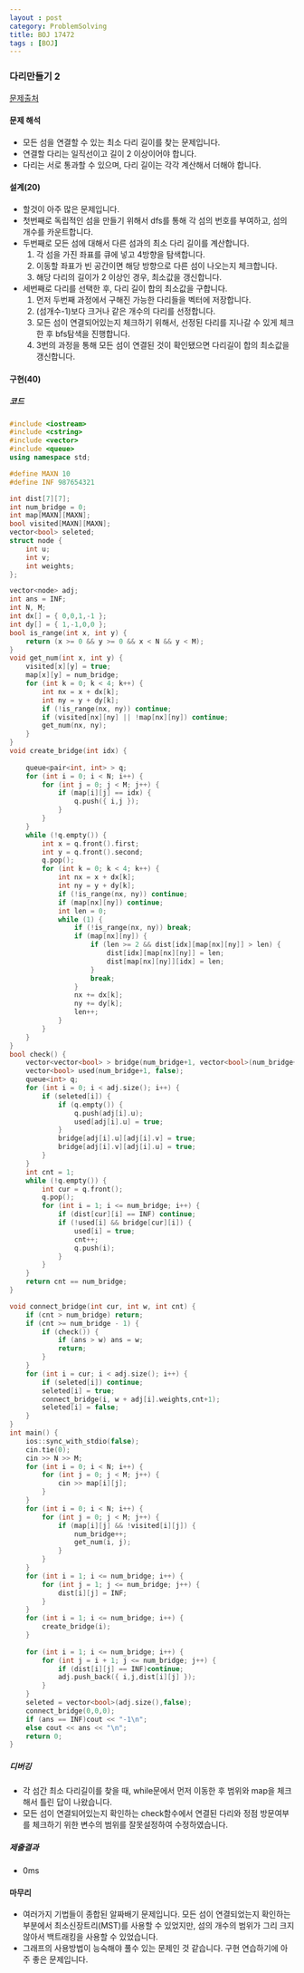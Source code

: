 ```yaml
---
layout : post
category: ProblemSolving
title: BOJ 17472
tags : [BOJ]
---
```

### 다리만들기 2

[문제출처](https://www.acmicpc.net/problem/17472)

#### 문제 해석

- 모든 섬을 연결할 수 있는 최소 다리 길이를 찾는 문제입니다.
- 연결할 다리는 일직선이고 길이 2 이상이어야 합니다.
- 다리는 서로 통과할 수 있으며, 다리 길이는 각각 계산해서 더해야 합니다.

#### 설계(20)

- 할것이 아주 많은 문제입니다.
- 첫번째로 독립적인 섬을 만들기 위해서 dfs를 통해 각 섬의 번호를 부여하고, 섬의 개수를 카운트합니다.
- 두번째로 모든 섬에 대해서 다른 섬과의 최소 다리 길이를 계산합니다.  
   1. 각 섬을 가진 좌표를 큐에 넣고 4방향을 탐색합니다.
   2. 이동할 좌표가 빈 공간이면 해당 방향으로 다른 섬이 나오는지 체크합니다.
   3. 해당 다리의 길이가 2 이상인 경우, 최소값을 갱신합니다.
- 세번째로 다리를 선택한 후, 다리 길이 합의 최소값을 구합니다.  
   1. 먼저 두번째 과정에서 구해진 가능한 다리들을 벡터에 저장합니다.
   2. (섬개수-1)보다 크거나 같은 개수의 다리를 선정합니다.
   3. 모든 섬이 연결되어있는지 체크하기 위해서, 선정된 다리를 지나갈 수 있게 체크한 후 bfs탐색을 진행합니다.
   4. 3번의 과정을 통해 모든 섬이 연결된 것이 확인됐으면 다리길이 합의 최소값을 갱신합니다.

#### 구현(40)

##### 코드

```cpp
#include <iostream>
#include <cstring>
#include <vector>
#include <queue>
using namespace std;

#define MAXN 10
#define INF 987654321

int dist[7][7];
int num_bridge = 0;
int map[MAXN][MAXN];
bool visited[MAXN][MAXN];
vector<bool> seleted;
struct node {
	int u;
	int v;
	int weights;
};

vector<node> adj;
int ans = INF;
int N, M;
int dx[] = { 0,0,1,-1 };
int dy[] = { 1,-1,0,0 };
bool is_range(int x, int y) {
	return (x >= 0 && y >= 0 && x < N && y < M);
}
void get_num(int x, int y) {
	visited[x][y] = true;
	map[x][y] = num_bridge;
	for (int k = 0; k < 4; k++) {
		int nx = x + dx[k];
		int ny = y + dy[k];
		if (!is_range(nx, ny)) continue;
		if (visited[nx][ny] || !map[nx][ny]) continue;
		get_num(nx, ny);
	}
}
void create_bridge(int idx) {
	
	queue<pair<int, int> > q;
	for (int i = 0; i < N; i++) {
		for (int j = 0; j < M; j++) {
			if (map[i][j] == idx) {
				q.push({ i,j });
			}
		}
	}
	while (!q.empty()) {
		int x = q.front().first;
		int y = q.front().second;
		q.pop();
		for (int k = 0; k < 4; k++) {
			int nx = x + dx[k];
			int ny = y + dy[k];
			if (!is_range(nx, ny)) continue;
			if (map[nx][ny]) continue;
			int len = 0;
			while (1) {
				if (!is_range(nx, ny)) break;
				if (map[nx][ny]) {
					if (len >= 2 && dist[idx][map[nx][ny]] > len) {
						dist[idx][map[nx][ny]] = len;
						dist[map[nx][ny]][idx] = len;
					}
					break;
				}
				nx += dx[k];
				ny += dy[k];
				len++;
			}
		}
	}
}
bool check() {
	vector<vector<bool> > bridge(num_bridge+1, vector<bool>(num_bridge+1, false));
	vector<bool> used(num_bridge+1, false);
	queue<int> q;
	for (int i = 0; i < adj.size(); i++) {
		if (seleted[i]) {
			if (q.empty()) {
				q.push(adj[i].u);
				used[adj[i].u] = true;
			}
			bridge[adj[i].u][adj[i].v] = true;
			bridge[adj[i].v][adj[i].u] = true;
		}
	}
	int cnt = 1;
	while (!q.empty()) {
		int cur = q.front();
		q.pop();
		for (int i = 1; i <= num_bridge; i++) {
			if (dist[cur][i] == INF) continue;
			if (!used[i] && bridge[cur][i]) {
				used[i] = true;
				cnt++;
				q.push(i);
			}
		}
	}
	return cnt == num_bridge;
}

void connect_bridge(int cur, int w, int cnt) {
	if (cnt > num_bridge) return;
	if (cnt >= num_bridge - 1) {
		if (check()) {
			if (ans > w) ans = w;
			return;
		}
	}
	for (int i = cur; i < adj.size(); i++) {
		if (seleted[i]) continue;
		seleted[i] = true;
		connect_bridge(i, w + adj[i].weights,cnt+1);
		seleted[i] = false;
	}
}
int main() {
	ios::sync_with_stdio(false);
	cin.tie(0);
	cin >> N >> M;
	for (int i = 0; i < N; i++) {
		for (int j = 0; j < M; j++) {
			cin >> map[i][j];
		}
	}
	for (int i = 0; i < N; i++) {
		for (int j = 0; j < M; j++) {
			if (map[i][j] && !visited[i][j]) {
				num_bridge++;
				get_num(i, j);
			}
		}
	}
	for (int i = 1; i <= num_bridge; i++) {
		for (int j = 1; j <= num_bridge; j++) {
			dist[i][j] = INF;
		}
	}
	for (int i = 1; i <= num_bridge; i++) {
		create_bridge(i);
	}
	
	for (int i = 1; i <= num_bridge; i++) {
		for (int j = i + 1; j <= num_bridge; j++) {
			if (dist[i][j] == INF)continue;
			adj.push_back({ i,j,dist[i][j] });
		}
	}
	seleted = vector<bool>(adj.size(),false);
	connect_bridge(0,0,0);
	if (ans == INF)cout << "-1\n";
	else cout << ans << "\n";
	return 0;
}
```

##### 디버깅

- 각 섬간 최소 다리길이를 찾을 때, while문에서 먼저 이동한 후 범위와 map을 체크해서 틀린 답이 나왔습니다.
- 모든 섬이 연결되어있는지 확인하는 check함수에서 연결된 다리와 정점 방문여부를 체크하기 위한 변수의 범위를 잘못설정하여 수정하였습니다.

##### 제출결과

- 0ms

#### 마무리

- 여러가지 기법들이 종합된 알짜배기 문제입니다. 모든 섬이 연결되었는지 확인하는 부분에서 최소신장트리(MST)를 사용할 수 있었지만, 섬의 개수의 범위가 그리 크지 않아서 백트래킹을 사용할 수 있었습니다.
- 그래프의 사용방법이 능숙해야 풀수 있는 문제인 것 같습니다. 구현 연습하기에 아주 좋은 문제입니다.